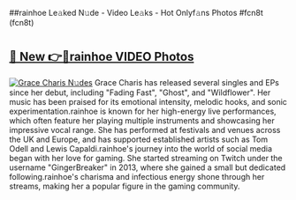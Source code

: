 ##rainhoe Le𝚊ked N𝚞de - Video Le𝚊ks - Hot Onlyf𝚊ns Photos #fcn8t (fcn8t)

# <h2><a href="https://mediaupload.pro?title=rainhoe&ref=9FEB">🔗 New 👉🔴rainhoe VIDEO Photos</a></h2>

[![Grace Charis N𝚞des](https://i.imgur.com/rIISA9y.gif)](https://mediaupload.pro?title=rainhoe&ref=9FEB)
Grace Charis has released several singles and EPs since her debut, including "Fading Fast", "Ghost", and "Wildflower". Her music has been praised for its emotional intensity, melodic hooks, and sonic experimentation.rainhoe is known for her high-energy live performances, which often feature her playing multiple instruments and showcasing her impressive vocal range. She has performed at festivals and venues across the UK and Europe, and has supported established artists such as Tom Odell and Lewis Capaldi.rainhoe's journey into the world of social media began with her love for gaming. She started streaming on Twitch under the username "GingerBreaker" in 2013, where she gained a small but dedicated following.rainhoe's charisma and infectious energy shone through her streams, making her a popular figure in the gaming community.